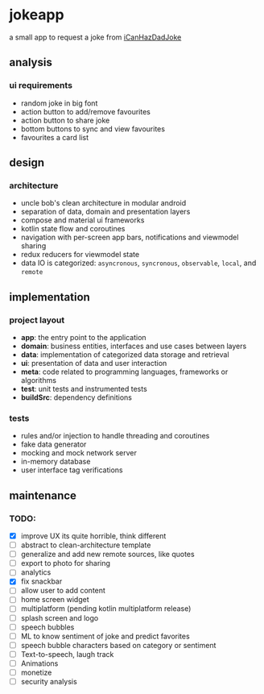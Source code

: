 # jokeapp

a small app to request a joke from [iCanHazDadJoke](https://icanhazdadjoke.com)

## analysis

### ui requirements

- random joke in big font
- action button to add/remove favourites
- action button to share joke
- bottom buttons to sync and view favourites
- favourites a card list

## design

### architecture

- uncle bob's clean architecture in modular android
- separation of data, domain and presentation layers
- compose and material ui frameworks
- kotlin state flow and coroutines
- navigation with per-screen app bars, notifications and viewmodel sharing
- redux reducers for viewmodel state
- data IO is categorized: `asyncronous`, `syncronous`, `observable`, `local`, and `remote`

## implementation

### project layout

- **app**: the entry point to the application
- **domain**: business entities, interfaces and use cases between layers
- **data**: implementation of categorized data storage and retrieval
- **ui**: presentation of data and user interaction
- **meta**: code related to programming languages, frameworks or algorithms
- **test**: unit tests and instrumented tests
- **buildSrc**: dependency definitions

### tests

- rules and/or injection to handle threading and coroutines
- fake data generator
- mocking and mock network server
- in-memory database
- user interface tag verifications

## maintenance

### TODO:

- [x] improve UX its quite horrible, think different
- [ ] abstract to clean-architecture template
- [ ] generalize and add new remote sources, like quotes
- [ ] export to photo for sharing
- [ ] analytics
- [x] fix snackbar
- [ ] allow user to add content
- [ ] home screen widget
- [ ] multiplatform (pending kotlin multiplatform release)
- [ ] splash screen and logo
- [ ] speech bubbles
- [ ] ML to know sentiment of joke and predict favorites
- [ ] speech bubble characters based on category or sentiment
- [ ] Text-to-speech, laugh track
- [ ] Animations
- [ ] monetize
- [ ] security analysis
